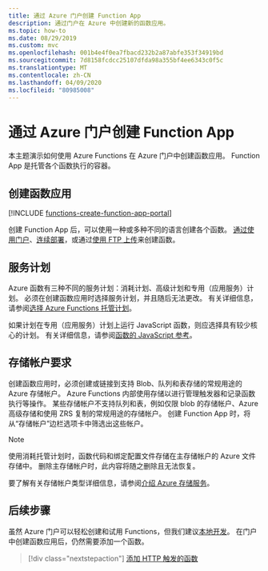 ```yaml
---
title: 通过 Azure 门户创建 Function App
description: 通过门户在 Azure 中创建新的函数应用。
ms.topic: how-to
ms.date: 08/29/2019
ms.custom: mvc
ms.openlocfilehash: 001b4e4f0ea7fbacd232b2a87abfe353f34919bd
ms.sourcegitcommit: 7d8158fcdcc25107dfda98a355bf4ee6343c0f5c
ms.translationtype: MT
ms.contentlocale: zh-CN
ms.lasthandoff: 04/09/2020
ms.locfileid: "80985008"
---
```

# <a name="create-a-function-app-from-the-azure-portal"></a>通过 Azure 门户创建 Function App

本主题演示如何使用 Azure Functions 在 Azure 门户中创建函数应用。 Function App 是托管各个函数执行的容器。 

## <a name="create-a-function-app"></a>创建函数应用

[!INCLUDE [functions-create-function-app-portal](../../includes/functions-create-function-app-portal.md)]

创建 Function App 后，可以使用一种或多种不同的语言创建各个函数。 [通过使用门户](functions-create-first-azure-function.md#create-function)、[连续部署](functions-continuous-deployment.md)，或通过[使用 FTP 上传](https://github.com/projectkudu/kudu/wiki/Accessing-files-via-ftp)来创建函数。

## <a name="service-plans"></a>服务计划

Azure 函数有三种不同的服务计划：消耗计划、高级计划和专用（应用服务）计划。 必须在创建函数应用时选择服务计划，并且随后无法更改。 有关详细信息，请参阅[选择 Azure Functions 托管计划](functions-scale.md)。

如果计划在专用（应用服务）计划上运行 JavaScript 函数，则应选择具有较少核心的计划。 有关详细信息，请参阅[函数的 JavaScript 参考](functions-reference-node.md#choose-single-vcpu-app-service-plans)。

<a name="storage-account-requirements"></a>

## <a name="storage-account-requirements"></a>存储帐户要求

创建函数应用时，必须创建或链接到支持 Blob、队列和表存储的常规用途的 Azure 存储帐户。 Azure Functions 内部使用存储以进行管理触发器和记录函数执行等操作。 某些存储帐户不支持队列和表，例如仅限 blob 的存储帐户、Azure 高级存储和使用 ZRS 复制的常规用途的存储帐户。 创建 Function App 时，将从“存储帐户”边栏选项卡中筛选出这些帐户。

>[!NOTE]
>使用消耗托管计划时，函数代码和绑定配置文件存储在主存储帐户的 Azure 文件存储中。 删除主存储帐户时，此内容将随之删除且无法恢复。

要了解有关存储帐户类型详细信息，请参阅[介绍 Azure 存储服务](../storage/common/storage-introduction.md#core-storage-services)。 

## <a name="next-steps"></a>后续步骤

虽然 Azure 门户可以轻松创建和试用 Functions，但我们建议[本地开发](functions-develop-local.md)。 在门户中创建函数应用后，仍然需要添加一个函数。 

> [!div class="nextstepaction"]
> [添加 HTTP 触发的函数](functions-create-first-azure-function.md#create-function)
